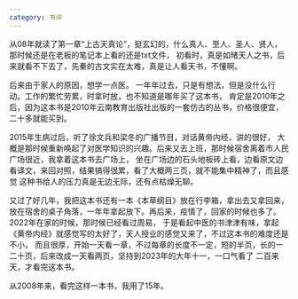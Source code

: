 ```yaml
---
category: 书评
---
```


从08年就读了第一章“上古天真论”，挺玄幻的，什么真人、至人、圣人、贤人，那时候还是在老板的笔记本上看的还是txt文件，
初看时，真是如暏天人之书，后来就看不下去了，先秦的古文实在太难，真是让人看天书，不懂啊。

后来由于家人的原因，想学一点医。
一年年过去，只是有想法，但是没什么行动。工作的繁忙劳累，时拿时放，也不知道是哪年买了这本书，
肯定是2010年之后，因为这本书是2010年云南教育出版社出版的一套仿古的丛书，价格很便宜，
二十多就能买到。

2015年生病过后，听了徐文兵和梁冬的广播节目，对话黄帝内经，讲的很好，
大概是那时候重新唤起了对医学知识的兴趣。后来又去上班，那时候宿舍离着市人民广场很近，我拿着这本书去广场上，
坐在广场边的石头地板砖上看，边看原文边看译文，来回对照，结果搞得很累，看了大概两三页，就不能集中精神了，而且感觉
这种书给人的压力真是无边无际，还有点枯燥无聊。

又过了好几年，我把这本书还有一本《本草纲目》放在行李箱，拿出去又拿回来，
放在宿舍的桌子角落，一年年拿起放下。再后来，疫情了，回家的时候也多了。2022年在家的时候，那时候已经看过周易，
于是看起中医的书津津有味，拿起《黄帝内经》就感觉写的太好了，天人授业的感觉又来了，不过这本书的难度还是不小，
而且很厚，开始一天看一章，不过每章的长度不一定，短的半页，长的一二十页，后来改成一天看两页，坚持到2023年的大年十一，一口气看了
二百来天，才看完这本书。

从2008年来，看完这样一本书，我用了15年。
